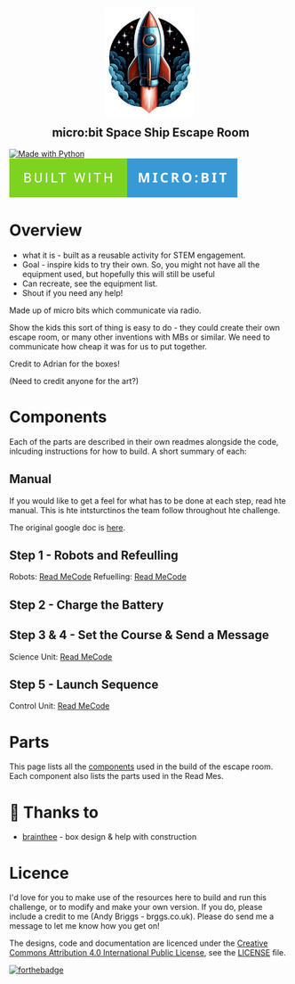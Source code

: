 <h2 align="center">
	<img src="assets/spaceship.png" width="160" alt="Logo"/><br/>
	<img src="https://raw.githubusercontent.com/catppuccin/catppuccin/main/assets/misc/transparent.png" height="30" width="0px"/>
	micro:bit Space Ship Escape Room
</h2>

[![Made with Python](https://forthebadge.com/images/badges/made-with-python.svg)](https://forthebadge.com)
[![Made with micro:bit](assets/built-with-micro_bit.svg)](https://microbit.org)


# Overview
* what it is - built as a reusable activity for STEM engagement.
* Goal - inspire kids to try their own.  So, you might  not have all the equipment used, but hopefully this will still be useful 
* Can recreate, see the equipment list.
* Shout if you need any help!

Made up of micro bits which communicate via radio.

Show the kids this sort of thing is easy to do - they could create their own escape room, or many other inventions with MBs or similar.  We need to communicate how cheap it was for us to put together.

Credit to Adrian for the boxes!

(Need to credit anyone for the art?)

# Components

Each of the parts are described in their own readmes alongside the code, inlcuding instructions for how to build.  A short summary of each:

## Manual

If you would like to get a feel for what has to be done at each step, read hte manual.  This is hte intsturctinos the team follow throughout hte challenge.

The original google doc is [here](https://docs.google.com/document/d/1UZmQcw_lCy3J1W7tHfdochccHPePtWkxOZ1arFSAfAo/edit?usp=sharing).

## Step 1 - Robots and Refeulling
Robots: [Read Me](src/step-1a/README.md)[Code](src/step-1a/robots.py)
Refuelling: [Read Me](src/step-1b/README.md)[Code](src/step-1b/refuel.py)

## Step 2 - Charge the Battery

## Step 3 & 4 - Set the Course & Send a Message
Science Unit: [Read Me](src/science/README.md)[Code](src/science/science.py)

## Step 5 - Launch Sequence
Control Unit: [Read Me](src/control/README.md)[Code](src/control/control.py)


# Parts

This page lists all the [components](parts.md) used in the build of the escape room.  Each component also lists the parts used in the Read Mes.


# 💝 Thanks to

- [brainthee](https://github.com/brainthee) - box design & help with construction


# Licence

I'd love for you to make use of the resources here to build and run this challenge, or to modify and make your own version.  If you do, please include a credit to me (Andy Briggs - brggs.co.uk).  Please do send me a message to let me know how you get on!

The designs, code and documentation are licenced under the [Creative Commons Attribution 4.0 International Public License](https://creativecommons.org/licenses/by/4.0/legalcode), see the [LICENSE](LICENSE) file.

[![forthebadge](https://forthebadge.com/images/badges/cc-by-sa.svg)](https://forthebadge.com)